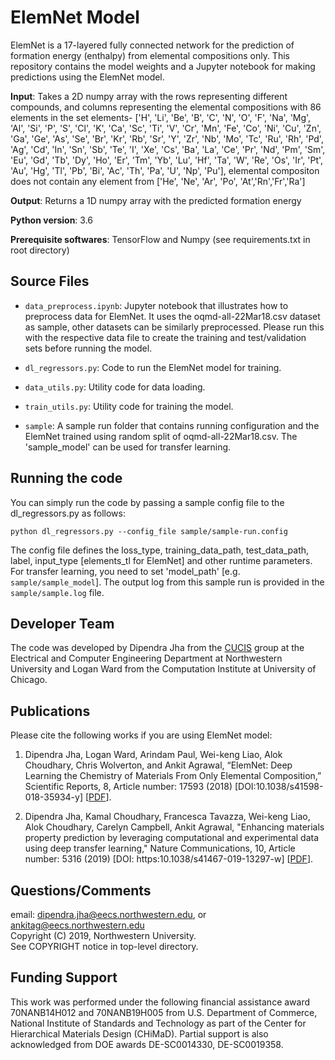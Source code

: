 # ElemNet Model
ElemNet is a 17-layered fully connected network for the prediction of formation energy (enthalpy) from elemental compositions only. This repository contains the model weights and a Jupyter notebook for making predictions using the ElemNet model.

<b>Input</b>: Takes a 2D numpy array with the rows representing different compounds, and columns representing the elemental compositions with 86 elements in the set elements- ['H', 'Li', 'Be', 'B', 'C', 'N', 'O', 'F', 'Na', 'Mg', 'Al', 'Si', 'P', 'S', 'Cl', 'K', 'Ca', 'Sc', 'Ti', 'V', 'Cr', 'Mn', 'Fe', 'Co', 'Ni', 'Cu', 'Zn', 'Ga', 'Ge', 'As', 'Se', 'Br', 'Kr', 'Rb', 'Sr', 'Y', 'Zr', 'Nb', 'Mo', 'Tc', 'Ru', 'Rh', 'Pd', 'Ag', 'Cd', 'In', 'Sn', 'Sb', 'Te', 'I', 'Xe', 'Cs', 'Ba', 'La', 'Ce', 'Pr', 'Nd', 'Pm', 'Sm', 'Eu', 'Gd', 'Tb', 'Dy', 'Ho', 'Er', 'Tm', 'Yb', 'Lu', 'Hf', 'Ta', 'W', 'Re', 'Os', 'Ir', 'Pt', 'Au', 'Hg', 'Tl', 'Pb', 'Bi', 'Ac', 'Th', 'Pa', 'U', 'Np', 'Pu'], elemental compositon does not contain any element from ['He', 'Ne', 'Ar', 'Po', 'At','Rn','Fr','Ra']

<b>Output</b>: Returns a 1D numpy array with the predicted formation energy

<b>Python version</b>: 3.6

<b>Prerequisite softwares</b>: TensorFlow and Numpy (see requirements.txt in root directory)

## Source Files

* `data_preprocess.ipynb`: Jupyter notebook that illustrates how to preprocess data for ElemNet. It uses the oqmd-all-22Mar18.csv dataset as sample, other datasets can be similarly preprocessed. Please run this with the respective data file to create the training and test/validation sets before running the model.

* `dl_regressors.py`: Code to run the ElemNet model for training.

* `data_utils.py`: Utility code for data loading.

* `train_utils.py`: Utility code for training the model.

* `sample`: A sample run folder that contains running configuration and the ElemNet trained using random split of oqmd-all-22Mar18.csv. The 'sample_model' can be used for transfer learning.

## Running the code

You can simply run the code by passing a sample config file to the dl_regressors.py as follows:

`python dl_regressors.py --config_file sample/sample-run.config`

The config file defines the loss_type, training_data_path, test_data_path, label, input_type [elements_tl for ElemNet] and other runtime parameters. For transfer learning, you need to set 'model_path' [e.g. `sample/sample_model`]. The output log
from this sample run is provided in the `sample/sample.log` file.

## Developer Team

The code was developed by Dipendra Jha from the <a href="http://cucis.ece.northwestern.edu/">CUCIS</a> group at the Electrical and Computer Engineering Department at Northwestern University and Logan Ward from the Computation Institute at University of Chicago.



## Publications

Please cite the following works if you are using ElemNet model:

1. Dipendra Jha, Logan Ward, Arindam Paul, Wei-keng Liao, Alok Choudhary, Chris Wolverton, and Ankit Agrawal, “ElemNet: Deep Learning the Chemistry of Materials From Only Elemental Composition,” Scientific Reports, 8, Article number: 17593 (2018) [DOI:10.1038/s41598-018-35934-y]  [<a href="https://www.nature.com/articles/s41598-018-35934-y">PDF</a>].

2. Dipendra Jha, Kamal Choudhary, Francesca Tavazza, Wei-keng Liao, Alok Choudhary, Carelyn Campbell, Ankit Agrawal, "Enhancing materials property prediction by leveraging computational and experimental data using deep transfer learning," Nature Communications, 10, Article number: 5316 (2019) [DOI: https:10.1038/s41467-019-13297-w] [<a href="https://www.nature.com/articles/s41467-019-13297-w">PDF</a>].

## Questions/Comments

email: dipendra.jha@eecs.northwestern.edu, or ankitag@eecs.northwestern.edu</br>
Copyright (C) 2019, Northwestern University.<br/>
See COPYRIGHT notice in top-level directory.


## Funding Support

This work was performed under the following financial assistance award 70NANB14H012 and 70NANB19H005 from U.S. Department of Commerce, National Institute of Standards and Technology as part of the Center for Hierarchical Materials Design (CHiMaD). Partial support is also acknowledged from DOE awards DE-SC0014330, DE-SC0019358.
